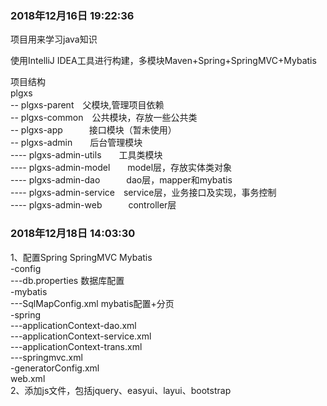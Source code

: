 ### 2018年12月16日 19:22:36
项目用来学习java知识 

使用IntelliJ IDEA工具进行构建，多模块Maven+Spring+SpringMVC+Mybatis 

项目结构<br>
  plgxs<br>
  -- plgxs-parent　父模块,管理项目依赖<br>
  -- plgxs-common　公共模块，存放一些公共类<br>
  -- plgxs-app　　　接口模块（暂未使用）<br>
  -- plgxs-admin　　后台管理模块<br>
  ---- plgxs-admin-utils　　工具类模块<br>
  ---- plgxs-admin-model　　model层，存放实体类对象<br>
  ---- plgxs-admin-dao　　　dao层，mapper和mybatis<br>
  ---- plgxs-admin-service　service层，业务接口及实现，事务控制<br>
  ---- plgxs-admin-web　　　controller层<br>
  
### 2018年12月18日 14:03:30  
  1、配置Spring SpringMVC Mybatis  
  -config  
  ---db.properties 数据库配置  
  -mybatis  
  ---SqlMapConfig.xml mybatis配置+分页  
  -spring  
  ---applicationContext-dao.xml  
  ---applicationContext-service.xml  
  ---applicationContext-trans.xml  
  ---springmvc.xml  
  -generatorConfig.xml  
  web.xml  
  2、添加js文件，包括jquery、easyui、layui、bootstrap  
